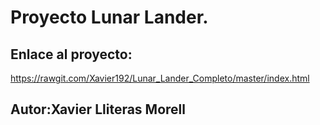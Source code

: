 # Proyecto Lunar Lander.
## Enlace al proyecto:
https://rawgit.com/Xavier192/Lunar_Lander_Completo/master/index.html
## Autor:Xavier Lliteras Morell
